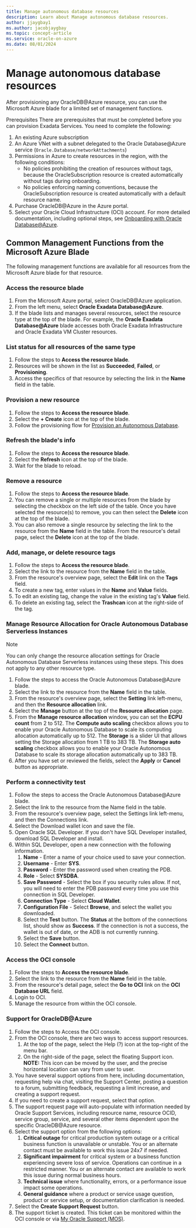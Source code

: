```yaml
---
title: Manage autonomous database resources
description: Learn about Manage autonomous database resources.
author: jjaygbay1
ms.author: jacobjaygbay
ms.topic: concept-article
ms.service: oracle-on-azure
ms.date: 08/01/2024
---
```


# Manage autonomous database resources

After provisioning any OracleDB@Azure resource, you can use the Microsoft Azure blade for a limited set of management functions.

Prerequisites
There are prerequisites that must be completed before you can provision Exadata Services. You need to complete the following:

1. An existing Azure subscription
1. An Azure VNet with a subnet delegated to the Oracle Database@Azure service (`Oracle.Database/networkAttachments`)
1. Permissions in Azure to create resources in the region, with the following conditions:
   * No policies prohibiting the creation of resources without tags, because the OracleSubscription resource is created automatically without tags during onboarding.
   * No policies enforcing naming conventions, because the OracleSubscription resource is created automatically with a default resource name.
1. Purchase OracleDB@Azure in the Azure portal.
1. Select your Oracle Cloud Infrastructure (OCI) account.
For more detailed documentation, including optional steps, see [Onboarding with Oracle Database@Azure](https://docs.oracle.com/iaas/Content/database-at-azure/oaaonboard.htm).

## Common Management Functions from the Microsoft Azure Blade

The following management functions are available for all resources from the Microsoft Azure blade for that resource.

### Access the resource blade

1. From the Microsoft Azure portal, select OracleDB@Azure application.
1. From the left menu, select **Oracle Exadata Database@Azure**.
1. If the blade lists and manages several resources, select the resource type at the top of the blade. For example, the **Oracle Exadata Database@Azure** blade accesses both Oracle Exadata Infrastructure and Oracle Exadata VM Cluster resources.

### List status for all resources of the same type

1. Follow the steps to **Access the resource blade**.
1. Resources will be shown in the list as **Succeeded**, **Failed**, or **Provisioning**.
1. Access the specifics of that resource by selecting the link in the **Name** field in the table.

### Provision a new resource

1. Follow the steps to **Access the resource blade**.
1. Select the **+ Create** icon at the top of the blade.
1. Follow the provisioning flow for [Provision an Autonomous Database](oracle-database-provisioning-autonomous-database.md).

### Refresh the blade's info

1. Follow the steps to **Access the resource blade**.
1. Select the **Refresh** icon at the top of the blade.
1. Wait for the blade to reload.

### Remove a resource

1. Follow the steps to **Access the resource blade**.
1. You can remove a single or multiple resources from the blade by selecting the checkbox on the left side of the table. Once you have selected the resource(s) to remove, you can then select the **Delete** icon at the top of the blade.
1. You can also remove a single resource by selecting the link to the resource from the **Name** field in the table. From the resource's detail page, select the **Delete** icon at the top of the blade.

### Add, manage, or delete resource tags

1. Follow the steps to **Access the resource blade**.
1. Select the link to the resource from the **Name** field in the table.
1. From the resource's overview page, select the **Edit** link on the **Tags** field.
1. To create a new tag, enter values in the **Name** and **Value** fields.
1. To edit an existing tag, change the value in the existing tag's **Value** field.
1. To delete an existing tag, select the **Trashcan** icon at the right-side of the tag.

### Manage Resource Allocation for Oracle Autonomous Database Serverless Instances

>[!NOTE] 
>You can only change the resource allocation settings for Oracle Autonomous Database Serverless instances using these steps. This does not apply to any other resource type.

1. Follow the steps to access the Oracle Autonomous Database@Azure blade.
1. Select the link to the resource from the **Name** field in the table.
1. From the resource's overview page, select the **Setting** link left-menu, and then the **Resource allocation** link.
1. Select the **Manage** button at the top of the **Resource allocation** page.
1. From the **Manage resource allocation** window, you can set the **ECPU count** from 2 to 512. The **Compute auto scaling** checkbox allows you to enable your Oracle Autonomous Database to scale its computing allocation automatically up to 512. The **Storage** is a slider UI that allows setting the Storage allocation from 1 TB to 383 TB. The **Storage auto scaling** checkbox allows you to enable your Oracle Autonomous Database to scale its storage allocation automatically up to 383 TB.
1. After you have set or reviewed the fields, select the **Apply** or **Cancel** button as appropriate.

### Perform a connectivity test

1. Follow the steps to access the Oracle Autonomous Database@Azure blade.
1. Select the link to the resource from the Name field in the table.
1. From the resource's overview page, select the Settings link left-menu, and then the Connections link.
1. Select the Download wallet icon and save the file.
1. Open Oracle SQL Developer. If you don't have SQL Developer installed, download SQL Developer and install.
1. Within SQL Developer, open a new connection with the following information.
   1. **Name** - Enter a name of your choice used to save your connection.
   1. **Username** - Enter **SYS**.
   1. **Password** - Enter the password used when creating the PDB.
   1. **Role** - Select **SYSDBA**.
   1. **Save Password** - Select the box if you security rules allow. If not, you will need to enter the PDB password every time you use this connection in SQL Developer.
   1. **Connection Type** - Select **Cloud Wallet**.
   1. **Configuration File** - Select **Browse**, and select the wallet you downloaded.
   1. Select the **Test** button. The **Status** at the bottom of the connections list, should show as **Success**. If the connection is not a success, the wallet is out of date, or the ADB is not currently running.
   1. Select the **Save** button.
   1. Select the **Connect** button.

### Access the OCI console

1. Follow the steps to **Access the resource blade**.
1. Select the link to the resource from the **Name** field in the table.
1. From the resource's detail page, select the **Go to OCI** link on the **OCI Database URL** field.
1. Login to OCI.
1. Manage the resource from within the OCI console.

### Support for OracleDB@Azure

1. Follow the steps to Access the OCI console.
1. From the OCI console, there are two ways to access support resources.
   1. At the top of the page, select the Help (?) icon at the top-right of the menu bar.
   1. On the right-side of the page, select the floating Support icon. **NOTE:** This icon can be moved by the user, and the precise horizontal location can vary from user to user.
1. You have several support options from here, including documentation, requesting help via chat, visiting the Support Center, posting a question to a forum, submitting feedback, requesting a limit increase, and creating a support request.
1. If you need to create a support request, select that option.
1. The support request page will auto-populate with information needed by Oracle Support Services, including resource name, resource OCID, service group, service, and several other items dependent upon the specific OracleDB@Azure resource.
1. Select the support option from the following options:
   1. **Critical outage** for critical production system outage or a critical business function is unavailable or unstable. You or an alternate contact must be available to work this issue 24x7 if needed.
   1. **Significant impairment** for critical system or a business function experiencing severe loss of service. Operations can continue in a restricted manner. You or an alternate contact are available to work this issue during normal business hours.
   1. **Technical issue** where functionality, errors, or a performance issue impact some operations.
   1. **General guidance** where a product or service usage question, product or service setup, or documentation clarification is needed.
1. Select the **Create Support Request** button.
1. The support ticket is created. This ticket can be monitored within the OCI console or via [My Oracle Support (MOS)](https://support.oracle.com/).